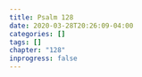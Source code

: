 ```yaml
---
title: Psalm 128
date: 2020-03-28T20:26:09-04:00
categories: []
tags: []
chapter: "128"
inprogress: false
---
```


